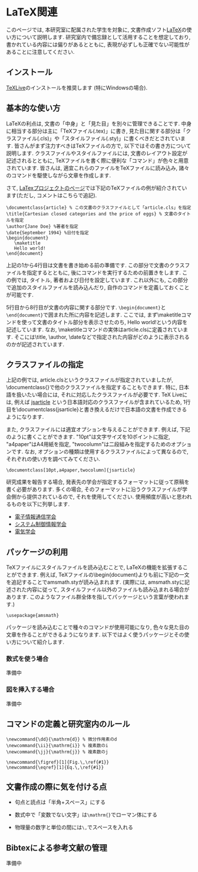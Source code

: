 # LaTeX関連

このページでは, 本研究室に配属された学生を対象に, 文書作成ソフト[LaTeX](https://www.latex-project.org/)の使い方について説明します.
研究室内で備忘録として活用することを想定しており, 書かれている内容には偏りがあるとともに, 表現が必ずしも正確でない可能性があることに注意してください. 

## インストール

[TeXLive](https://www.tug.org/texlive/index.html)のインストールを推奨します
(特にWindowsの場合). 

## 基本的な使い方

LaTeXの利点は, 文書の「中身」と「見た目」を別々に管理できることです. 
中身に相当する部分は主に「TeXファイル(.tex)」に書き, 見た目に関する部分は「クラスファイル(.cls)」や「スタイルファイル(.sty)」に書くべきだとされています.
皆さんがまず注力すべきはTeXファイルの方で, 以下ではその書き方について説明します. 
クラスファイルやスタイルファイルには, 文書のレイアウト設定が記述されるとともに, TeXファイルを書く際に便利な「コマンド」が色々と用意されています.
皆さんは, 適宜これらのファイルをTeXファイルに読み込み, 諸々のコマンドを駆使しながら文章を作成します. 

さて, [LaTexプロジェクトのページ](https://www.latex-project.org/about/)では下記のTeXファイルの例が紹介されています(ただし, コメントはこちらで追記). 

    \documentclass{article} % この文書のクラスファイルとして「article.cls」を指定
    \title{Cartesian closed categories and the price of eggs} % 文書のタイトルを指定 
    \author{Jane Doe} %著者を指定
    \date{September 1994} %日付を指定
    \begin{document}
       \maketitle
       Hello world!
    \end{document}

上記の1から4行目は文書を書き始める前の準備です.
この部分で文書のクラスファイルを指定するとともに, 後にコマンドを実行するための前置きをします.
この例では, タイトル, 著者および日付を設定しています.
これ以外にも, この部分で追加のスタイルファイルを読み込んだり, 自作のコマンドを定義しておくことが可能です. 

5行目から8行目が文書の内容に関する部分です. `\begin{document}`と`\end{document}`で囲まれた所に内容を記述します.
ここでは, まず\maketitleコマンドを使って文書のタイトル部分を表示させたのち, Hello world!という内容を記述しています.
なお, \maketitleコマンドの実体はarticle.clsに定義されています.
そこには\title, \author, \dateなどで指定された内容がどのように表示されるのかが記述されています.


## クラスファイルの指定

上記の例では, article.clsというクラスファイルが指定されていましたが, \documentclass{}で他のクラスファイルを指定することもできます. 特に, 日本語を扱いたい場合には, それに対応したクラスファイルが必要です. 
TeX Liveには, 例えば [jsarticle](https://oku.edu.mie-u.ac.jp/~okumura/jsclasses/) という日本語対応のクラスファイルが含まれているため, 1行目を\documentclass{jsarticle}と書き換えるだけで日本語の文書を作成できるようになります.

また, クラスファイルには適宜オプションを与えることができます. 例えば, 下記のように書くことができます.
"10pt"は文字サイズを10ポイントに指定, "a4paper"はA4用紙を指定, "twocolumn"は二段組みを指定するためのオプションです. 
なお, オプションの種類は使用するクラスファイルによって異なるので, それぞれの使い方を調べてみてください. 

    \documentclass[10pt,a4paper,twocolumn]{jsarticle}


研究成果を報告する場合, 発表先の学会が指定するフォーマットに従って原稿を書く必要があります.
多くの場合, そのフォーマットに沿うクラスファイルが学会側から提供されているので, それを使用してください.
使用頻度が高いと思われるものを以下に列挙します. 

 - [電子情報通信学会](http://www.ieice.org/ftp/)
 - [システム制御情報学会](https://www.iscie.or.jp/pub/journal#submission)
 - [電気学会](https://www.iee.jp/pub/post/)
 

## パッケージの利用

TeXファイルにスタイルファイルを読み込むことで, LaTeXの機能を拡張することができます.
例えば, TeXファイルの\begin{document}よりも前に下記の一文を追記することでamsmath.styが読み込まれます. 
(実際には, amsmath.styに記述された内容に従って, スタイルファイル以外のファイルも読み込まれる場合があります.
このようなファイル群全体を指してパッケージという言葉が使われます.)

    \usepackage{amsmath}

パッケージを読み込むことで種々のコマンドが使用可能になり, 色々な見た目の文章を作ることができるようになります.
以下ではよく使うパッケージとその使い方について紹介します.

### 数式を使う場合

準備中

### 図を挿入する場合

準備中





## コマンドの定義と研究室内のルール

    \newcommand{\dd}{\mathrm{d}} % 微分作用素のd
    \newcommand{\ii}{\mathrm{i}} % 複素数のi
    \newcommand{\jj}{\mathrm{j}} % 複素数のj

    \newcommand{\figref}[1]{Fig.\,\ref{#1}}
    \newcommand{\eqref}[1]{Eq.\,\ref{#1}}

<!---
なお, 上記のマクロは北野正雄先生が作成したスタイルファイルを参考にしています.
[北野先生のページ](http://kir018304.kir.jp/nc/htdocs/?page_id=21)
-->


## 文書作成の際に気を付ける点

* 句点と読点は「半角+スペース」にする

* 数式中で「変数でない文字」は`\mathrm{}`でローマン体にする

* 物理量の数字と単位の間には`\,`でスペースを入れる



## Bibtexによる参考文献の管理

準備中